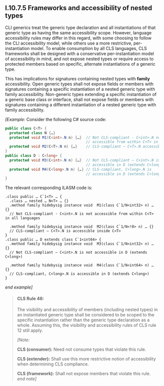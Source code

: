 ## I.10.7.5 Frameworks and accessibility of nested types

CLI generics treat the generic type declaration and all instantiations of that generic type as having the same accessibility scope. However, language accessibility rules may differ in this regard, with some choosing to follow the CLI accessibility model, while others use a more restrictive, per-instantiation model. To enable consumption by all CLS languages, CLS frameworks shall be designed with a conservative per-instantiation model of accessibility in mind, and not expose nested types or require access to protected members based on specific, alternate instantiations of a generic type.

This has implications for signatures containing nested types with **family** accessibility. Open generic types shall not expose fields or members with signatures containing a specific instantiation of a nested generic type with family accessibility. Non-generic types extending a specific instantiation of a generic base class or interface, shall not expose fields or members with signatures containing a different instantiation of a nested generic type with family accessibility.

_[Example:_ Consider the following C# source code: 

 ```csharp
 public class C<T> {
   protected class N {…}
   protected void M1(C<int>.N n) {…}  // Not CLS-compliant - C<int>.N not
                                      // accessible from within C<T> in all languages
   protected void M2(C<T>.N n) {…}    // CLS-compliant – C<T>.N accessible inside C<T>
 }
 public class D : C<long> {
   protected void M3(C<int>.N n) {…}  // Not CLS-compliant – C<int>.N is not
                                      // accessible in D (extends C<long>)
   protected void M4(C<long>.N n) {…} // CLS-compliant, C<long>.N is
                                      // accessible in D (extends C<long>)
 }
 ```

The relevant corresponding ILASM code is:

 ```ilasm
 .class public … C`1<T> … {
   .class … nested … N<T> … {}
   .method family hidebysig instance void  M1(class C`1/N<int32> n) … {}
   // Not CLS-compliant - C<int>.N is not accessible from within C<T> in all languages

   .method family hidebysig instance void  M2(class C`1/N<!0> n) … {}
   // CLS-compliant – C<T>.N is accessible inside C<T>
 }
 .class public … D extends class C`1<int64> {
   .method family hidebysig instance void  M3(class C`1/N<int32> n) … {}
   // Not CLS-compliant – C<int>.N is not accessible in D (extends C<long>)

   .method family hidebysig instance void  M4(class C`1/N<int64> n) … {}
   // CLS-compliant, C<long>.N is accessible in D (extends C<long>)
 }
 ```

_end example]_

> #### CLS Rule 46:
>
> The visibility and accessibility of members (including nested types) in an instantiated generic type shall be considered to be scoped to the specific instantiation rather than the generic type declaration as a whole. Assuming this, the visibility and accessibility rules of CLS rule 12 still apply.
>
> _[Note:_
>
> **CLS (consumer):** Need not consume types that violate this rule.
>
> **CLS (extender):** Shall use this more restrictive notion of accessibility when determining CLS compliance.
>
> **CLS (framework):** Shall not expose members that violate this rule. _end note]_
